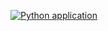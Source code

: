 [![Python application](https://github.com/asparukh01/qazaq/actions/workflows/python-app.yml)](https://github.com/asparukh01/qazaq/actions/workflows/python-app.yml)
